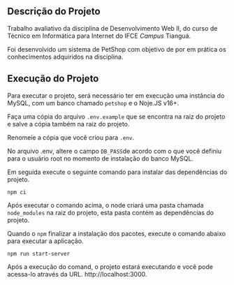 ## Descrição do Projeto
Trabalho avaliativo da disciplina de Desenvolvimento Web II, do curso de Técnico em Informática para Internet do IFCE _Campus_ Tianguá.

Foi desenvolvido um sistema de PetShop com objetivo de por em prática os conhecimentos adquiridos na disciplina.

## Execução do Projeto
Para executar o projeto, será necessário ter em execução uma instância do MySQL, com um banco chamado `petshop` e o Noje.JS v16+.

Faça uma cópia do arquivo `.env.example` que se encontra na raiz do projeto e salve a cópia também na raiz do projeto.

Renomeie a cópia que você criou para `.env`.

No arquivo .env, altere o campo `DB_PASS`de acordo com o que você definiu para o usuário root no momento de instalação do banco MySQL.

Em seguida execute o seguinte comando para instalar das dependências do projeto.

```
npm ci
```

Após executar o comando acima, o node criará uma pasta chamada `node_modules` na raiz do projeto, esta pasta contém as dependências do projeto.

Quando o `npm` finalizar a instalação dos pacotes, execute o comando abaixo para executar a aplicação.

```
npm run start-server
```

Após a execução do comand, o projeto estará executando e você pode acessa-lo através da URL. http://localhost:3000.
